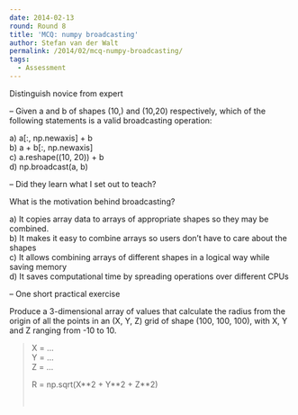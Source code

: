 ```yaml
---
date: 2014-02-13
round: Round 8
title: 'MCQ: numpy broadcasting'
author: Stefan van der Walt
permalink: /2014/02/mcq-numpy-broadcasting/
tags:
  - Assessment
---
```

Distinguish novice from expert

&#8211; Given a and b of shapes (10,) and (10,20) respectively, which of the following statements is a valid broadcasting operation:

a) a[:, np.newaxis] + b  
b) a + b[:, np.newaxis]  
c) a.reshape((10, 20)) + b  
d) np.broadcast(a, b)

&#8211; Did they learn what I set out to teach?

What is the motivation behind broadcasting?

a) It copies array data to arrays of appropriate shapes so they may be combined.  
b) It makes it easy to combine arrays so users don&#8217;t have to care about the shapes  
c) It allows combining arrays of different shapes in a logical way while saving memory  
d) It saves computational time by spreading operations over different CPUs

&#8211; One short practical exercise

Produce a 3-dimensional array of values that calculate the radius from the origin of all the points in an (X, Y, Z) grid of shape (100, 100, 100), with X, Y and Z ranging from -10 to 10.

> X = &#8230;  
> Y = &#8230;  
> Z = &#8230;
> 
> R = np.sqrt(X\*\*2 + Y\*\*2 + Z**2)
> 
> &nbsp;

&nbsp;
